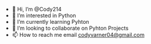- 👋 Hi, I’m @Cody214
- 👀 I’m interested in Python
- 🌱 I’m currently learning Pyhton
- 💞️ I’m looking to collaborate on Pyhton Projects
- 📫 How to reach me email codyvarner04@gmail.com

<!---
Cody214/Cody214 is a ✨ special ✨ repository because its `README.md` (this file) appears on your GitHub profile.
You can click the Preview link to take a look at your changes.
--->
